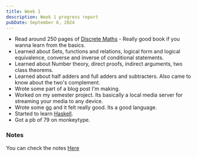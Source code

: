 ```yaml
---
title: Week 1
description: Week 1 progress report
pubDate: September 6, 2024
---
```


- Read around 250 pages of <a href="https://www.amazon.com/Discrete-Mathematics-Applications-Susanna-Epp/dp/0495391328" class="text-[#fe8019] font-bold no-underline hover:underline" target="_blank">Discrete Maths</a> - Really good book if you wanna learn from the basics.
- Learned about Sets, functions and relations, logical form and logical equivalence, converse and inverse of conditional statements.
- Learned about Number theory, direct proofs, indirect arguments, two class theorems.
- Learned about half adders and full adders and subtracters. Also came to know about the two's complement.
- Wrote some part of a blog post I'm making.
- Worked on my semester project. Its basically a local media server for streaming your media to any device.
- Wrote some <a href="https://go.dev/" class="font-bold text-gruvora no-underline hover:underline" target="_blank">go</a> and it felt really good. Its a good language.
- Started to learn <a href="https://www.haskell.org/" class="text-gruvora font-bold no-underline hover:underline" target="_blank">Haskell</a>.
- Got a pb of 79 on monkeytype. 

### Notes
You can check the notes <a href="https://github.com/quantinium03/obsidian/tree/main/Maths/Discrete_Maths" class="text-[#fe8019] no-underline hover:underline font-bold" target="_blank">Here</a>
